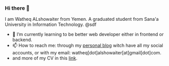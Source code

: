 ### Hi there 👋

I am Watheq ALshowaiter from Yemen. A graduated student from Sana'a University in Information Technology. @sdf

- 🌱 I’m currently learning to be better web developer either in frontend or backend.  
- 📫 How to reach me: through my [personal blog](http://watheq.xyz/) witch have all my social accounts, or with my email: watheq[dot]alshowaiter[at]gmail[dot]com.
- and more of my CV in this [link](https://seirah.com/watheq?lang=en).

<!--
**WatheqAlshowaiter/WatheqAlshowaiter** is a ✨ _special_ ✨ repository because its `README.md` (this file) appears on your GitHub profile.

Here are some ideas to get you started:

- 🔭 I’m currently working on ...
- 🌱 I’m currently learning ...
- 👯 I’m looking to collaborate on ...
- 🤔 I’m looking for help with ...
- 💬 Ask me about ...
- 📫 How to reach me: ...
- 😄 Pronouns: ...
- ⚡ Fun fact: ...
-->
